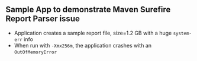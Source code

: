 ## Sample App to demonstrate Maven Surefire Report Parser issue

* Application creates a sample report file, size=1.2 GB with a huge `system-err` info
* When run with `-Xmx256m`, the application crashes with an `OutOfMemoryError`